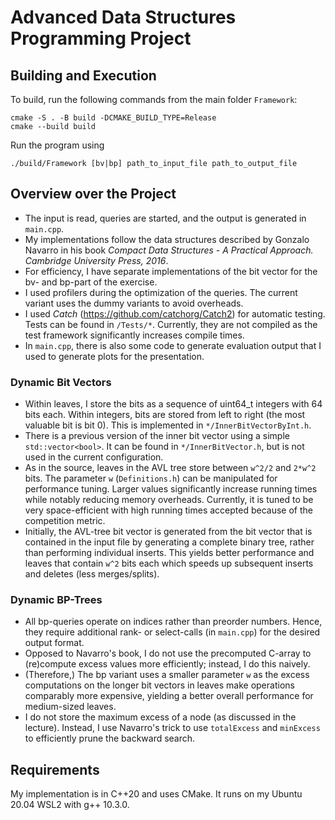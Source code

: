 # Advanced Data Structures Programming Project

## Building and Execution

To build, run the following commands from the main folder `Framework`:
```
cmake -S . -B build -DCMAKE_BUILD_TYPE=Release
cmake --build build
```

Run the program using 
```
./build/Framework [bv|bp] path_to_input_file path_to_output_file
```

## Overview over the Project

- The input is read, queries are started, and the output is generated in `main.cpp`.
- My implementations follow the data structures described by Gonzalo Navarro in his book *Compact Data Structures - A Practical Approach. Cambridge University Press, 2016*. 
- For efficiency, I have separate implementations of the bit vector for the bv- and bp-part of the exercise.
- I used profilers during the optimization of the queries. The current variant uses the dummy variants to avoid overheads.
- I used *Catch* (https://github.com/catchorg/Catch2) for automatic testing. Tests can be found in `/Tests/*`. Currently, they are not compiled as the test framework significantly increases compile times.
- In `main.cpp`, there is also some code to generate evaluation output that I used to generate plots for the presentation.

### Dynamic Bit Vectors
- Within leaves, I store the bits as a sequence of uint64_t integers with 64 bits each. Within integers, bits are stored from left to right (the most valuable bit is bit 0). This is implemented in `*/InnerBitVectorByInt.h`. 
- There is a previous version of the inner bit vector using a simple `std::vector<bool>`. It can be found in `*/InnerBitVector.h`, but is not used in the current configuration.  
- As in the source, leaves in the AVL tree store between `w^2/2` and `2*w^2` bits. The parameter `w` (`Definitions.h`) can be manipulated for performance tuning. Larger values significantly increase running times while notably reducing memory overheads. Currently, it is tuned to be very space-efficient with high running times accepted because of the competition metric.
- Initially, the AVL-tree bit vector is generated from the bit vector that is contained in the input file by generating a complete binary tree, rather than performing individual inserts. This yields better performance and leaves that contain `w^2` bits each which speeds up subsequent inserts and deletes (less merges/splits).

### Dynamic BP-Trees
- All bp-queries operate on indices rather than preorder numbers. Hence, they require additional rank- or select-calls (in `main.cpp`) for the desired output format.
- Opposed to Navarro's book, I do not use the precomputed C-array to (re)compute excess values more efficiently; instead, I do this naively.
- (Therefore,) The bp variant uses a smaller parameter `w` as the excess computations on the longer bit vectors in leaves make operations comparably more expensive, yielding a better overall performance for medium-sized leaves.
- I do not store the maximum excess of a node (as discussed in the lecture). Instead, I use Navarro's trick to use `totalExcess` and `minExcess` to efficiently prune the backward search.

## Requirements

My implementation is in C++20 and uses CMake. It runs on my Ubuntu 20.04 WSL2 with g++ 10.3.0.